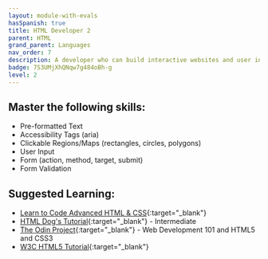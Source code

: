 ```yaml
---
layout: module-with-evals
hasSpanish: true
title: HTML Developer 2
parent: HTML
grand_parent: Languages
nav_order: 7
description: A developer who can build interactive websites and user interfaces using HTML.
badge: 7S3UMjXhQNqw7g484oBh-g
level: 2
---
```

## Master the following skills:

- Pre-formatted Text
- Accessibility Tags (aria)
- Clickable Regions/Maps (rectangles, circles, polygons)
- User Input
- Form (action, method, target, submit)
- Form Validation

## Suggested Learning:

- [Learn to Code Advanced HTML & CSS](https://learn.shayhowe.com/advanced-html-css/){:target="\_blank"}
- [HTML Dog's Tutorial](https://www.htmldog.com/guides/css/intermediate/){:target="\_blank"} - Intermediate
- [The Odin Project](https://www.theodinproject.com/){:target="\_blank"} - Web Development 101 and HTML5 and CSS3
- [W3C HTML5 Tutorial](http://www.w3schools.com/html/){:target="\_blank"}
